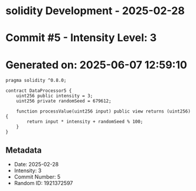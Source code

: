 ﻿# solidity Development - 2025-02-28
# Commit #5 - Intensity Level: 3
# Generated on: 2025-06-07 12:59:10
```solidity
pragma solidity ^0.8.0;

contract DataProcessor5 {
    uint256 public intensity = 3;
    uint256 private randomSeed = 679612;

    function processValue(uint256 input) public view returns (uint256) {
        return input * intensity + randomSeed % 100;
    }
}
```
## Metadata
- Date: 2025-02-28
- Intensity: 3
- Commit Number: 5
- Random ID: 1921372597
